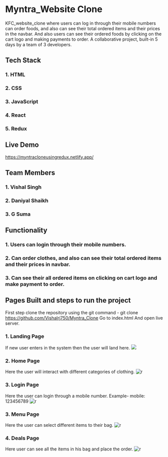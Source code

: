# Myntra_Website Clone
KFC_website_clone where users can log in through their mobile numbers can order foods, and also can see their total ordered items and their prices in the navbar. And also users can see their ordered foods by clicking on the cart logo and making payments to order. A collaborative project, built-in 5 days by a team of 3 developers.
## Tech Stack
### 1. HTML
### 2. CSS
### 3. JavaScript
### 4. React
### 5. Redux
## Live Demo
https://myntracloneusingredux.netlify.app/
## Team Members
### 1. Vishal Singh
### 2. Daniyal Shaikh
### 3. G Suma
## Functionality
### 1. Users can login through their mobile numbers.
### 2. Can order clothes, and also can see their total ordered items and their prices in navbar.
### 3. Can see their all ordered items on clicking on cart logo and make payment to order.
## Pages Built and steps to run the project
First step clone the repository using the git command - git clone https://github.com/Vishalrj750/Myntra_Clone
Go to index.html
And open live server.
### 1. Landing Page
If new user enters in the system then the user will land here.
<img src="https://ibb.co/GVX1T59" />
### 2. Home Page
Here the user will interact with different categories of clothing.
![r](https://ibb.co/7kV56WY)
### 3. Login Page
Here the user can login through a mobile number. Example- mobile: 123456789
![r](https://ibb.co/8DL3wbR)
### 3. Menu Page
Here the user can select different items to their bag.
![r](https://ibb.co/h9ys33R)
### 4. Deals Page
Here user can see all the items in his bag and place the order.
![r](https://ibb.co/HBwRP4q)
